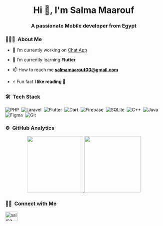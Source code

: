 <h1 align="center">Hi 👋, I'm Salma Maarouf</h1>
<h3 align="center">A passionate Mobile developer from Egypt</h3>


### 👨🏻‍💻 &nbsp;About Me
- 🔭 I’m currently working on [Chat App](https://github.com/SalmaW/chat_app)

- 🌱 I’m currently learning **Flutter**

- 📫 How to reach me **salmamaarouf00@gmail.com**

- ⚡ Fun fact **I like reading 📖**


### 🛠 &nbsp;Tech Stack
![PHP](https://img.shields.io/badge/-PHP-05122A?style=for-the-badge&logo=php)&nbsp;
![Laravel](https://img.shields.io/badge/-Laravel-05122A?style=for-the-badge&logo=laravel)&nbsp;
![Flutter](https://img.shields.io/badge/-Flutter-05122A?style=for-the-badge&logo=flutter)&nbsp;
![Dart](https://img.shields.io/badge/-Dart-05122A?style=for-the-badge&logo=dart)&nbsp;
![Firebase](https://img.shields.io/badge/-Firebase-05122A?style=for-the-badge&logo=firebase)&nbsp;
![SQLite](https://img.shields.io/badge/-SQLite-05122A?style=for-the-badge&logo=sqlite)&nbsp;
![C++](https://img.shields.io/badge/-C++-05122A?style=for-the-badge&logo=c%2B%2B&logoColor=00599C)&nbsp;
![Java](https://img.shields.io/badge/-Java-05122A?style=for-the-badge&logo=java&logoColor=FFA518)&nbsp;
![Figma](https://img.shields.io/badge/-Figma-05122A?style=for-the-badge&logo=figma)&nbsp;
![Git](https://img.shields.io/badge/-Git-05122A?style=for-the-badge&logo=git)&nbsp;


### ⚙️ &nbsp;GitHub Analytics
<p algin="center">
  <a
    [![](https://github-readme-stats.vercel.app/api/top-langs?username=salmaw&show_icons=true&locale=en&layout=compact)](https://github.com/SalmaW)
    [![](https://github-readme-streak-stats.herokuapp.com/?user=salmaw&)](https://github.com/Elanza-48)
    ></a>
</p>

<p align="center">
<a href="https://github.com/AVS1508">
  <img height="180em" src="https://github-readme-stats-eight-theta.vercel.app/api?username=AVS1508&show_icons=true&theme=algolia&include_all_commits=true&count_private=true"/>
  <img height="180em" src="https://github-readme-stats-eight-theta.vercel.app/api/top-langs/?username=AVS1508&layout=compact&langs_count=8&theme=algolia"/>
</a>
</p>


### 🤝🏻 &nbsp;Connect with Me
<p align="left">
<a href="www.linkedin.com/in/salma-maarouf" target="blank"><img align="center" src="https://raw.githubusercontent.com/rahuldkjain/github-profile-readme-generator/master/src/images/icons/Social/linked-in-alt.svg" alt="salma maarouf" height="30" width="40" /></a>
</p>


